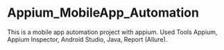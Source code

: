 # Appium_MobileApp_Automation
This is a mobile app automation project with appium. Used Tools Appium, Appium Inspector, Android Studio, Java, Report (Allure).
